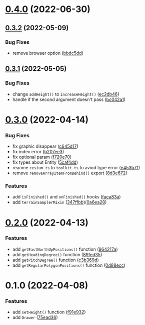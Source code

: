 # [0.4.0](https://github.com/Gu-Miao/cesium-toolkit/compare/v0.3.2...v0.4.0) (2022-06-30)



## [0.3.2](https://github.com/Gu-Miao/cesium-toolkit/compare/v0.3.1...v0.3.2) (2022-05-09)


### Bug Fixes

* remove browser option ([bbdc5dd](https://github.com/Gu-Miao/cesium-toolkit/commit/bbdc5dd121a36348982db936de39dc3d221e0b65))



## [0.3.1](https://github.com/Gu-Miao/cesium-toolkit/compare/v0.3.0...v0.3.1) (2022-05-05)


### Bug Fixes

* change `addHeight()` to `increaseHeight()` ([ec2db46](https://github.com/Gu-Miao/cesium-toolkit/commit/ec2db46b63c421e0a1d72ca97a33fd1fc808f57c))
* handle if the second argument doesn't pass ([bc042a1](https://github.com/Gu-Miao/cesium-toolkit/commit/bc042a1e9de5411273fff7c5cdf049b8bcf8f57e))



# [0.3.0](https://github.com/Gu-Miao/cesium-toolkit/compare/v0.2.0...v0.3.0) (2022-04-14)


### Bug Fixes

* fix graphic disappear ([c645d17](https://github.com/Gu-Miao/cesium-toolkit/commit/c645d17bb481bb968de8ab44aaea562887430cbc))
* fix index error ([b207ee3](https://github.com/Gu-Miao/cesium-toolkit/commit/b207ee326dec421c0fb0ab42f553380f9a663b7a))
* fix optional param ([f720e70](https://github.com/Gu-Miao/cesium-toolkit/commit/f720e70d1eb587c71e49e2ca807d21b2a2c829f2))
* fix types about Entity ([5caf4dd](https://github.com/Gu-Miao/cesium-toolkit/commit/5caf4dda00dc5eac68bb6c86dd8903c1f35e30ed))
* reanme `cesium.ts` to `toolkit.ts` to aviod type error ([e453b71](https://github.com/Gu-Miao/cesium-toolkit/commit/e453b71664f1a352198bfc6df4185cd8e48f8abc))
* remove `removeArrayItemFromBehind()` export ([8d3e672](https://github.com/Gu-Miao/cesium-toolkit/commit/8d3e672ef816e429ddd112bb5d4f276d82cc4719))


### Features

* add `isFinished()` and `onFinished()` hooks ([faea83a](https://github.com/Gu-Miao/cesium-toolkit/commit/faea83a69e08e73097b2e66a5c310cbff47c49cf))
* add `terrainSamplerMixin` ([347ffbb](https://github.com/Gu-Miao/cesium-toolkit/commit/347ffbbda2bc92daf64fa03fc7665ccade699dc9))([0a6ea28](https://github.com/Gu-Miao/cesium-toolkit/commit/0a6ea282922bcc0353f79bbc8a02d354a422b210))



# [0.2.0](https://github.com/Gu-Miao/cesium-toolkit/compare/v0.1.0...v0.2.0) (2022-04-13)


### Features

* add `getEastNorthUpPositions()` function ([964217a](https://github.com/Gu-Miao/cesium-toolkit/commit/964217a3ce1193d65eac74f61acb7486991fc403))
* add `getHeadingDegree()` function ([89fed35](https://github.com/Gu-Miao/cesium-toolkit/commit/89fed35e72a80a58c3a87de38a2da4cf4c25d7fb))
* add `getPitchDegree()` function ([c3b369d](https://github.com/Gu-Miao/cesium-toolkit/commit/c3b369d0578254ba57d9867994f4466434a19718))
* add `getRegularPolygonPositions()` function ([0d88ecc](https://github.com/Gu-Miao/cesium-toolkit/commit/0d88ecca844b49214c0290334101184f830d9593))



# 0.1.0 (2022-04-08)


### Features

* add `setHeight()` function ([f91e932](https://github.com/Gu-Miao/cesium-toolkit/commit/f91e93211bf03339fd7cf2cbe21ae54c3af58d13))
* add `Drawer` ([75ead36](https://github.com/Gu-Miao/cesium-toolkit/commit/75ead36abef3d7282b162d49506ad9a80887075f))




